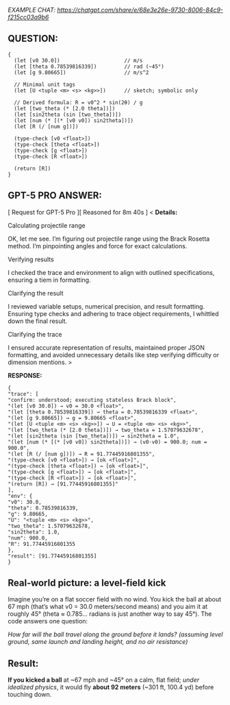 *EXAMPLE CHAT: https://chatgpt.com/share/e/68e3e26e-9730-8006-84c9-f215cc03a9b6*

## QUESTION:

```
{
  (let [v0 30.0])                     // m/s
  (let [theta 0.78539816339])         // rad (~45°)
  (let [g 9.80665])                   // m/s^2

  // Minimal unit tags
  (let [U <tuple <m> <s> <kg>>])      // sketch; symbolic only

  // Derived formula: R = v0^2 * sin(2θ) / g
  (let [two_theta (* [2.0 theta])])
  (let [sin2theta (sin [two_theta])])
  (let [num (* [(* [v0 v0]) sin2theta])])
  (let [R (/ [num g])])

  (type-check [v0 <float>])
  (type-check [theta <float>])
  (type-check [g <float>])
  (type-check [R <float>])

  (return [R])
}
```

## GPT-5 PRO ANSWER:

[
Request for GPT-5 Pro ][
Reasoned for 8m 40s
] < **Details:**

Calculating projectile range

OK, let me see. I’m figuring out projectile range using the Brack Rosetta method. I’m pinpointing angles and force for exact calculations.

Verifying results

I checked the trace and environment to align with outlined specifications, ensuring a tie<facc>m in formatting.

Clarifying the result

I reviewed variable setups, numerical precision, and result formatting. Ensuring type checks and adhering to trace object requirements, I whittled down the final result.

Clarifying the trace

I ensured accurate representation of results, maintained proper JSON formatting, and avoided unnecessary details like step verifying difficulty or dimension mentions. >

**RESPONSE:**
```
{
"trace": [
"confirm: understood; executing stateless Brack block",
"(let [v0 30.0]) → v0 = 30.0 <float>",
"(let [theta 0.78539816339]) → theta = 0.78539816339 <float>",
"(let [g 9.80665]) → g = 9.80665 <float>",
"(let [U <tuple <m> <s> <kg>>]) → U = <tuple <m> <s> <kg>>",
"(let [two_theta (* [2.0 theta])]) → two_theta = 1.57079632678",
"(let [sin2theta (sin [two_theta])]) → sin2theta = 1.0",
"(let [num (* [(* [v0 v0]) sin2theta])]) → (v0·v0) = 900.0; num = 900.0",
"(let [R (/ [num g])]) → R = 91.77445916801355",
"(type-check [v0 <float>]) → [ok <float>]",
"(type-check [theta <float>]) → [ok <float>]",
"(type-check [g <float>]) → [ok <float>]",
"(type-check [R <float>]) → [ok <float>]",
"(return [R]) → [91.77445916801355]"
],
"env": {
"v0": 30.0,
"theta": 0.78539816339,
"g": 9.80665,
"U": "<tuple <m> <s> <kg>>",
"two_theta": 1.57079632678,
"sin2theta": 1.0,
"num": 900.0,
"R": 91.77445916801355
},
"result": [91.77445916801355]
}
```

## Real‑world picture: a level‑field kick

Imagine you’re on a flat soccer field with no wind. You kick the ball at about 67 mph (that’s what v0 = 30.0 meters/second means) and you aim it at roughly 45° (theta ≈ 0.785… radians is just another way to say 45°). The code answers one question:

*How far will the ball travel along the ground before it lands?
(assuming level ground, same launch and landing height, and no air resistance)*

## Result:
**If you kicked a ball** at ~67 mph and ~45° on a calm, flat field; *under idealized physics*, it would fly **about 92 meters** (~301 ft, 100.4 yd) before touching down.
